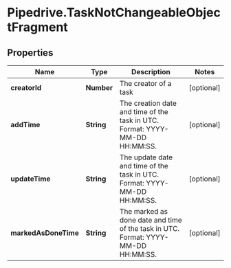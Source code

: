 # Pipedrive.TaskNotChangeableObjectFragment

## Properties

Name | Type | Description | Notes
------------ | ------------- | ------------- | -------------
**creatorId** | **Number** | The creator of a task | [optional] 
**addTime** | **String** | The creation date and time of the task in UTC. Format: YYYY-MM-DD HH:MM:SS. | [optional] 
**updateTime** | **String** | The update date and time of the task in UTC. Format: YYYY-MM-DD HH:MM:SS. | [optional] 
**markedAsDoneTime** | **String** | The marked as done date and time of the task in UTC. Format: YYYY-MM-DD HH:MM:SS. | [optional] 


